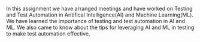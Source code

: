 In this assignment we have arranged meetings and have worked on Testing and Test Automation in Aritifical Intelligence(AI) and Machine Learning(ML). We have learned the importance of testing and test automation in AI and ML. We also came to know about the tips for leveraging AI and ML in testing to make test automation effective.
